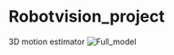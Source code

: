 # Robotvision_project
3D motion estimator
![Full_model](https://github.com/user-attachments/assets/99412d0c-d922-467c-9150-384c6917cb2f)
